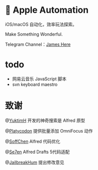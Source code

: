 #  Apple Automation

iOS/macOS 自动化，效率玩法探索。

Make Something Wonderful.

Telegram Channel：[James Here](https://t.me/JamesHere)

# todo
 
 - 网易云音乐 JavaScript 脚本
 - svn keyboard maestro

# 致谢
@[YuktimH](https://sspai.com/user/47944/updates) 开发的神奇搜索是 Alfred 原型

@[Platycodon](https://sspai.com/user/714505/updates) 提供批量添加 OmniFocus 动作

@[SoffChen](https://github.com/soffchen) Alfred 代码优化

@[Se7en]() Alfred Drafts 5代码适配

@[JailbreakHum](https://sspai.com/user/681230/updates) 提出修改意见
